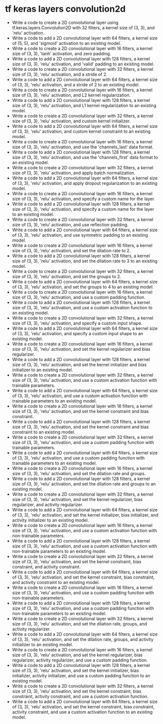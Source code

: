 # tf keras layers convolution2d

- Write a code to create a 2D convolutional layer using tf.keras.layers.Convolution2D with 32 filters, a kernel size of (3, 3), and 'relu' activation.
- Write a code to add a 2D convolutional layer with 64 filters, a kernel size of (5, 5), and 'sigmoid' activation to an existing model.
- Write a code to create a 2D convolutional layer with 16 filters, a kernel size of (3, 3), 'tanh' activation, and zero padding.
- Write a code to add a 2D convolutional layer with 128 filters, a kernel size of (3, 3), 'relu' activation, and 'valid' padding to an existing model.
- Write a code to create a 2D convolutional layer with 32 filters, a kernel size of (3, 3), 'relu' activation, and a stride of 2.
- Write a code to add a 2D convolutional layer with 64 filters, a kernel size of (3, 3), 'relu' activation, and a stride of 2 to an existing model.
- Write a code to create a 2D convolutional layer with 16 filters, a kernel size of (3, 3), 'relu' activation, and L2 kernel regularization.
- Write a code to add a 2D convolutional layer with 128 filters, a kernel size of (3, 3), 'relu' activation, and L1 kernel regularization to an existing model.
- Write a code to create a 2D convolutional layer with 32 filters, a kernel size of (3, 3), 'relu' activation, and custom kernel initializer.
- Write a code to add a 2D convolutional layer with 64 filters, a kernel size of (3, 3), 'relu' activation, and custom kernel constraint to an existing model.
- Write a code to create a 2D convolutional layer with 16 filters, a kernel size of (3, 3), 'relu' activation, and use the 'channels_last' data format.
- Write a code to add a 2D convolutional layer with 128 filters, a kernel size of (3, 3), 'relu' activation, and use the 'channels_first' data format to an existing model.
- Write a code to create a 2D convolutional layer with 32 filters, a kernel size of (3, 3), 'relu' activation, and apply batch normalization.
- Write a code to add a 2D convolutional layer with 64 filters, a kernel size of (3, 3), 'relu' activation, and apply dropout regularization to an existing model.
- Write a code to create a 2D convolutional layer with 16 filters, a kernel size of (3, 3), 'relu' activation, and specify a custom name for the layer.
- Write a code to add a 2D convolutional layer with 128 filters, a kernel size of (3, 3), 'relu' activation, and specify a custom name for the layer to an existing model.
- Write a code to create a 2D convolutional layer with 32 filters, a kernel size of (3, 3), 'relu' activation, and use reflection padding.
- Write a code to add a 2D convolutional layer with 64 filters, a kernel size of (3, 3), 'relu' activation, and use symmetric padding to an existing model.
- Write a code to create a 2D convolutional layer with 16 filters, a kernel size of (3, 3), 'relu' activation, and set the dilation rate to 2.
- Write a code to add a 2D convolutional layer with 128 filters, a kernel size of (3, 3), 'relu' activation, and set the dilation rate to 3 to an existing model.
- Write a code to create a 2D convolutional layer with 32 filters, a kernel size of (3, 3), 'relu' activation, and set the groups to 2.
- Write a code to add a 2D convolutional layer with 64 filters, a kernel size of (3, 3), 'relu' activation, and set the groups to 4 to an existing model.
- Write a code to create a 2D convolutional layer with 16 filters, a kernel size of (3, 3), 'relu' activation, and use a custom padding function.
- Write a code to add a 2D convolutional layer with 128 filters, a kernel size of (3, 3), 'relu' activation, and use a custom activation function to an existing model.
- Write a code to create a 2D convolutional layer with 32 filters, a kernel size of (3, 3), 'relu' activation, and specify a custom input shape.
- Write a code to add a 2D convolutional layer with 64 filters, a kernel size of (3, 3), 'relu' activation, and specify a custom input shape to an existing model.
- Write a code to create a 2D convolutional layer with 16 filters, a kernel size of (3, 3), 'relu' activation, and set the kernel regularizer and bias regularizer.
- Write a code to add a 2D convolutional layer with 128 filters, a kernel size of (3, 3), 'relu' activation, and set the kernel initializer and bias initializer to an existing model.
- Write a code to create a 2D convolutional layer with 32 filters, a kernel size of (3, 3), 'relu' activation, and use a custom activation function with trainable parameters.
- Write a code to add a 2D convolutional layer with 64 filters, a kernel size of (3, 3), 'relu' activation, and use a custom activation function with trainable parameters to an existing model.
- Write a code to create a 2D convolutional layer with 16 filters, a kernel size of (3, 3), 'relu' activation, and set the kernel constraint and bias constraint.
- Write a code to add a 2D convolutional layer with 128 filters, a kernel size of (3, 3), 'relu' activation, and set the kernel constraint and bias constraint to an existing model.
- Write a code to create a 2D convolutional layer with 32 filters, a kernel size of (3, 3), 'relu' activation, and use a custom padding function with trainable parameters.
- Write a code to add a 2D convolutional layer with 64 filters, a kernel size of (3, 3), 'relu' activation, and use a custom padding function with trainable parameters to an existing model.
- Write a code to create a 2D convolutional layer with 16 filters, a kernel size of (3, 3), 'relu' activation, and set the dilation rate and groups.
- Write a code to add a 2D convolutional layer with 128 filters, a kernel size of (3, 3), 'relu' activation, and set the dilation rate and groups to an existing model.
- Write a code to create a 2D convolutional layer with 32 filters, a kernel size of (3, 3), 'relu' activation, and set the kernel regularizer, bias regularizer, and activity regularizer.
- Write a code to add a 2D convolutional layer with 64 filters, a kernel size of (3, 3), 'relu' activation, and set the kernel initializer, bias initializer, and activity initializer to an existing model.
- Write a code to create a 2D convolutional layer with 16 filters, a kernel size of (3, 3), 'relu' activation, and use a custom activation function with non-trainable parameters.
- Write a code to add a 2D convolutional layer with 128 filters, a kernel size of (3, 3), 'relu' activation, and use a custom activation function with non-trainable parameters to an existing model.
- Write a code to create a 2D convolutional layer with 32 filters, a kernel size of (3, 3), 'relu' activation, and set the kernel constraint, bias constraint, and activity constraint.
- Write a code to add a 2D convolutional layer with 64 filters, a kernel size of (3, 3), 'relu' activation, and set the kernel constraint, bias constraint, and activity constraint to an existing model.
- Write a code to create a 2D convolutional layer with 16 filters, a kernel size of (3, 3), 'relu' activation, and use a custom padding function with non-trainable parameters.
- Write a code to add a 2D convolutional layer with 128 filters, a kernel size of (3, 3), 'relu' activation, and use a custom padding function with non-trainable parameters to an existing model.
- Write a code to create a 2D convolutional layer with 32 filters, a kernel size of (3, 3), 'relu' activation, and set the dilation rate, groups, and activity regularizer.
- Write a code to add a 2D convolutional layer with 64 filters, a kernel size of (3, 3), 'relu' activation, and set the dilation rate, groups, and activity initializer to an existing model.
- Write a code to create a 2D convolutional layer with 16 filters, a kernel size of (3, 3), 'relu' activation, and set the kernel regularizer, bias regularizer, activity regularizer, and use a custom padding function.
- Write a code to add a 2D convolutional layer with 128 filters, a kernel size of (3, 3), 'relu' activation, and set the kernel initializer, bias initializer, activity initializer, and use a custom padding function to an existing model.
- Write a code to create a 2D convolutional layer with 32 filters, a kernel size of (3, 3), 'relu' activation, and set the kernel constraint, bias constraint, activity constraint, and use a custom activation function.
- Write a code to add a 2D convolutional layer with 64 filters, a kernel size of (3, 3), 'relu' activation, and set the kernel constraint, bias constraint, activity constraint, and use a custom activation function to an existing model.